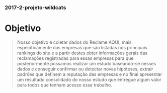 
### 2017-2-projeto-wildcats
# Objetivo
> Nosso objetivo é coletar dados do Reclame AQUI, mais especificamente das empresas que são listadas nos principais rankings do site e a partir destes obter informações gerais das reclamações registradas para essas empresas para que posteriormente possamos realizar um estudo baseando-se nesses dados e conseguir confirmar ou detectar novas hipóteses, extrair padrões que definem a reputação das empresas e no final apresentar um resultado consolidado do nosso estudo que entregue algum valor para todos que tenham acesso esse trabalho.
